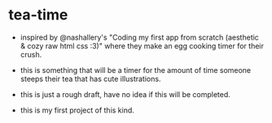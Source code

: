 # tea-time
- inspired by @nashallery's "Coding my first app from scratch (aesthetic & cozy raw html css :3)" where they make an egg cooking timer for their crush.

- this is something that will be a timer for the amount of time someone steeps their tea that has cute illustrations.
- this is just a rough draft, have no idea if this will be completed.
- this is my first project of this kind.
